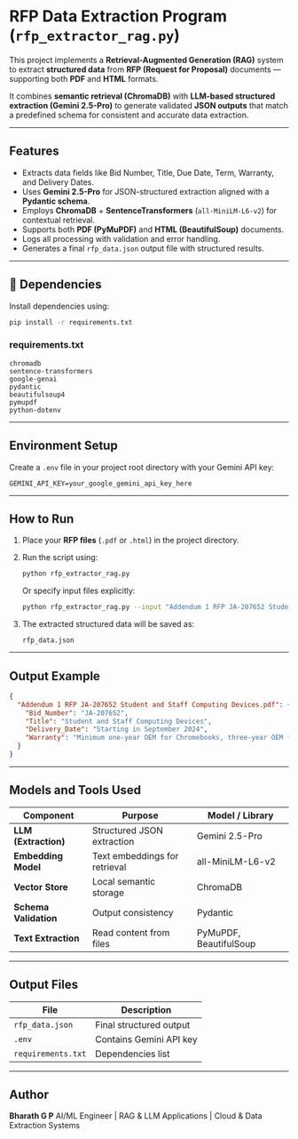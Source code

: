 
#  RFP Data Extraction Program (`rfp_extractor_rag.py`)

This project implements a **Retrieval-Augmented Generation (RAG)** system to extract **structured data** from **RFP (Request for Proposal)** documents — supporting both **PDF** and **HTML** formats.

It combines **semantic retrieval (ChromaDB)** with **LLM-based structured extraction (Gemini 2.5-Pro)** to generate validated **JSON outputs** that match a predefined schema for consistent and accurate data extraction.

---

##  Features

- Extracts data fields like Bid Number, Title, Due Date, Term, Warranty, and Delivery Dates.  
- Uses **Gemini 2.5-Pro** for JSON-structured extraction aligned with a **Pydantic schema**.  
- Employs **ChromaDB** + **SentenceTransformers** (`all-MiniLM-L6-v2`) for contextual retrieval.  
- Supports both **PDF (PyMuPDF)** and **HTML (BeautifulSoup)** documents.  
- Logs all processing with validation and error handling.  
- Generates a final `rfp_data.json` output file with structured results.

---

## 🧩 Dependencies

Install dependencies using:

```bash
pip install -r requirements.txt
````

### requirements.txt

```
chromadb
sentence-transformers
google-genai
pydantic
beautifulsoup4
pymupdf
python-dotenv
```

---

##  Environment Setup

Create a `.env` file in your project root directory with your Gemini API key:

```
GEMINI_API_KEY=your_google_gemini_api_key_here
```

---

##  How to Run

1. Place your **RFP files** (`.pdf` or `.html`) in the project directory.

2. Run the script using:

   ```bash
   python rfp_extractor_rag.py
   ```

   Or specify input files explicitly:

   ```bash
   python rfp_extractor_rag.py --input "Addendum 1 RFP JA-207652 Student and Staff Computing Devices.pdf" "Student and Staff Computing Devices __SOURCING #168884__ - Bid Information - {3} _ BidNet Direct.html"
   ```

3. The extracted structured data will be saved as:

   ```
   rfp_data.json
   ```

---

##  Output Example

```json
{
  "Addendum 1 RFP JA-207652 Student and Staff Computing Devices.pdf": {
    "Bid_Number": "JA-207652",
    "Title": "Student and Staff Computing Devices",
    "Delivery_Date": "Starting in September 2024",
    "Warranty": "Minimum one-year OEM for Chromebooks, three-year OEM for Windows laptops"
  }
}
```

---

##  Models and Tools Used

| Component             | Purpose                       | Model / Library        |
| --------------------- | ----------------------------- | ---------------------- |
| **LLM (Extraction)**  | Structured JSON extraction    | Gemini 2.5-Pro         |
| **Embedding Model**   | Text embeddings for retrieval | all-MiniLM-L6-v2       |
| **Vector Store**      | Local semantic storage        | ChromaDB               |
| **Schema Validation** | Output consistency            | Pydantic               |
| **Text Extraction**   | Read content from files       | PyMuPDF, BeautifulSoup |

---

##  Output Files

| File               | Description                       |
| ------------------ | --------------------------------- |
| `rfp_data.json`    | Final structured output           |
| `.env`             | Contains Gemini API key           |
| `requirements.txt` | Dependencies list                 |

---

##  Author

**Bharath G P**
AI/ML Engineer | RAG & LLM Applications | Cloud & Data Extraction Systems

